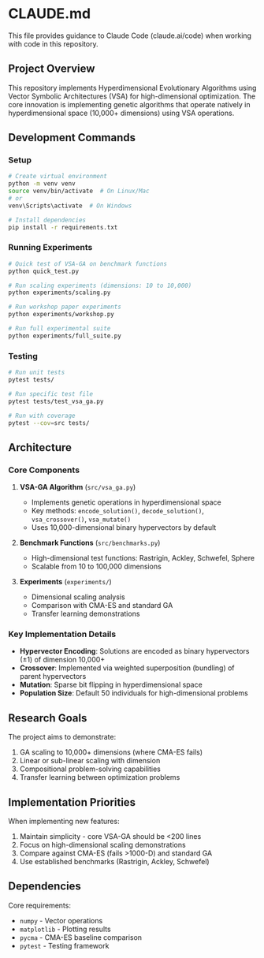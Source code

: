 # CLAUDE.md

This file provides guidance to Claude Code (claude.ai/code) when working with code in this repository.

## Project Overview

This repository implements Hyperdimensional Evolutionary Algorithms using Vector Symbolic Architectures (VSA) for high-dimensional optimization. The core innovation is implementing genetic algorithms that operate natively in hyperdimensional space (10,000+ dimensions) using VSA operations.

## Development Commands

### Setup
```bash
# Create virtual environment
python -m venv venv
source venv/bin/activate  # On Linux/Mac
# or
venv\Scripts\activate  # On Windows

# Install dependencies
pip install -r requirements.txt
```

### Running Experiments
```bash
# Quick test of VSA-GA on benchmark functions
python quick_test.py

# Run scaling experiments (dimensions: 10 to 10,000)
python experiments/scaling.py

# Run workshop paper experiments
python experiments/workshop.py

# Run full experimental suite
python experiments/full_suite.py
```

### Testing
```bash
# Run unit tests
pytest tests/

# Run specific test file
pytest tests/test_vsa_ga.py

# Run with coverage
pytest --cov=src tests/
```

## Architecture

### Core Components

1. **VSA-GA Algorithm** (`src/vsa_ga.py`)
   - Implements genetic operations in hyperdimensional space
   - Key methods: `encode_solution()`, `decode_solution()`, `vsa_crossover()`, `vsa_mutate()`
   - Uses 10,000-dimensional binary hypervectors by default

2. **Benchmark Functions** (`src/benchmarks.py`)
   - High-dimensional test functions: Rastrigin, Ackley, Schwefel, Sphere
   - Scalable from 10 to 100,000 dimensions

3. **Experiments** (`experiments/`)
   - Dimensional scaling analysis
   - Comparison with CMA-ES and standard GA
   - Transfer learning demonstrations

### Key Implementation Details

- **Hypervector Encoding**: Solutions are encoded as binary hypervectors (±1) of dimension 10,000+
- **Crossover**: Implemented via weighted superposition (bundling) of parent hypervectors
- **Mutation**: Sparse bit flipping in hyperdimensional space
- **Population Size**: Default 50 individuals for high-dimensional problems

## Research Goals

The project aims to demonstrate:
1. GA scaling to 10,000+ dimensions (where CMA-ES fails)
2. Linear or sub-linear scaling with dimension
3. Compositional problem-solving capabilities
4. Transfer learning between optimization problems

## Implementation Priorities

When implementing new features:
1. Maintain simplicity - core VSA-GA should be <200 lines
2. Focus on high-dimensional scaling demonstrations
3. Compare against CMA-ES (fails >1000-D) and standard GA
4. Use established benchmarks (Rastrigin, Ackley, Schwefel)

## Dependencies

Core requirements:
- `numpy` - Vector operations
- `matplotlib` - Plotting results
- `pycma` - CMA-ES baseline comparison
- `pytest` - Testing framework